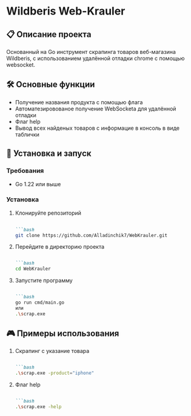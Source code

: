 # Wildberis Web-Krauler

## 📋 Описание проекта

Основанный на Go инструмент скрапинга товаров веб-магазина Wildberis, с использованием удалённой отладки chrome с помощью websocket.

## 🛠 Основные функции

- Получение названия продукта с помощью флага
- Автоматезировованое получение WebSocketa для удалённой отладки
- Флаг help
- Вывод всех найденых товаров с информацие в консоль в виде таблички 

## 🚀 Установка и запуск

### Требования

- Go 1.22 или выше

### Установка

1. Клонируйте репозиторий

    ```markdown
        
    ```bash
    git clone https://github.com/Alladinchik7/WebKrauler.git
    ```

2. Перейдите в директорию проекта

    ```markdown

    ```bash
    cd WebKrauler
    ```

3. Запустите программу

    ```markdown

    ```bash
    go run cmd/main.go
    или
    .\scrap.exe
    ```

## 🎮 Примеры использования

1. Скрапинг с указание товара  

    ```markdown

    ```bash
    .\scrap.exe -product="iphone"
    ```

2. Флаг help

    ```markdown

    ```bash
    .\scrap.exe -help
    ```
